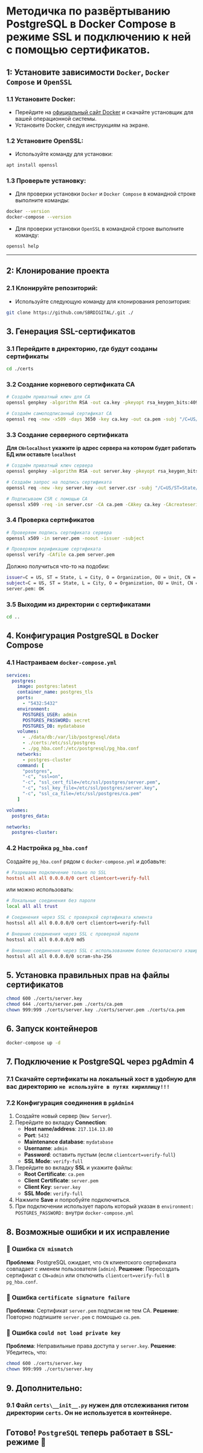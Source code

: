 # Методичка по развёртыванию PostgreSQL в Docker Compose в режиме SSL и подключению к ней с помощью сертификатов.

## 1: Установите зависимости `Docker`, `Docker Compose` и `OpenSSL`

### 1.1 Установите Docker:
   - Перейдите на [официальный сайт Docker](https://www.docker.com/products/docker-desktop) и скачайте установщик для вашей операционной системы.
   - Установите Docker, следуя инструкциям на экране.

### 1.2 Установите OpenSSL:
   - Используйте команду для установки:
```bash
apt install openssl
```

### 1.3 Проверьте установку:
   - Для проверки установки `Docker` и `Docker Compose` в командной строке выполните команды:
```bash
docker --version
docker-compose --version
```
   - Для проверки установки `OpenSSL` в командной строке выполните команду:
```bash
openssl help
```

---
## 2: Клонирование проекта

### 2.1 Клонируйте репозиторий:
   - Используйте следующую команду для клонирования репозитория:
```bash
git clone https://github.com/SBRDIGITAL/.git ./
```

## 3. Генерация SSL-сертификатов

### 3.1 Перейдите в директорию, где будут созданы сертификаты

```bash
cd ./certs
```

### 3.2 Создание корневого сертификата CA

```bash
# Создаём приватный ключ для CA
openssl genpkey -algorithm RSA -out ca.key -pkeyopt rsa_keygen_bits:4096

# Создаём самоподписанный сертификат CA
openssl req -new -x509 -days 3650 -key ca.key -out ca.pem -subj "/C=US/ST=State/L=City/O=Organization/OU=Unit/CN=MyCA"
```

### 3.3 Создание серверного сертификата
**Для `CN=localhost` укажите ip адрес сервера на котором будет работать БД или оставьте `localhost`** 
```bash
# Создаём приватный ключ сервера
openssl genpkey -algorithm RSA -out server.key -pkeyopt rsa_keygen_bits:2048

# Создаём запрос на подпись сертификата
openssl req -new -key server.key -out server.csr -subj "/C=US/ST=State/L=City/O=Organization/OU=Unit/CN=localhost"

# Подписываем CSR с помощью CA
openssl x509 -req -in server.csr -CA ca.pem -CAkey ca.key -CAcreateserial -out server.pem -days 365 -sha256
```

### 3.4 Проверка сертификатов

```bash
# Проверяем подпись сертификата сервера
openssl x509 -in server.pem -noout -issuer -subject

# Проверяем верификацию сертификата
openssl verify -CAfile ca.pem server.pem
```

Должно получиться что-то на подобии:
```bash
issuer=C = US, ST = State, L = City, O = Organization, OU = Unit, CN = MyCA
subject=C = US, ST = State, L = City, O = Organization, OU = Unit, CN = 1.2.3.4
server.pem: OK
```
### 3.5 Выходим из директории с сертификатами

```bash
cd ..
```
## 4. Конфигурация PostgreSQL в Docker Compose

### 4.1 Настраиваем `docker-compose.yml`

```yaml
services:
  postgres:
    image: postgres:latest
    container_name: postgres_tls
    ports:
      - "5432:5432"
    environment:
      POSTGRES_USER: admin
      POSTGRES_PASSWORD: secret
      POSTGRES_DB: mydatabase
    volumes:
      - ./data/db:/var/lib/postgresql/data
      - ./certs:/etc/ssl/postgres
      - ./pg_hba.conf:/etc/postgresql/pg_hba.conf
    networks:
      - postgres-cluster
    command: [
      "postgres",
      "-c", "ssl=on",
      "-c", "ssl_cert_file=/etc/ssl/postgres/server.pem",
      "-c", "ssl_key_file=/etc/ssl/postgres/server.key",
      "-c", "ssl_ca_file=/etc/ssl/postgres/ca.pem"
    ]

volumes:
  postgres_data:

networks:
  postgres-cluster:
```

### 4.2 Настройка `pg_hba.conf`

Создайте `pg_hba.conf` рядом с `docker-compose.yml` и добавьте:

```conf
# Разрешаем подключение только по SSL
hostssl all all 0.0.0.0/0 cert clientcert=verify-full
```
или можно использовать:
```bash
# Локальные соединения без пароля
local all all trust

# Соединения через SSL с проверкой сертификата клиента
hostssl all all 0.0.0.0/0 cert clientcert=verify-full

# Внешние соединения через SSL с проверкой пароля
hostssl all all 0.0.0.0/0 md5

# Внешние соединения через SSL с использованием более безопасного хэширования (SCRAM)
hostssl all all 0.0.0.0/0 scram-sha-256
```
## 5. Установка правильных прав на файлы сертификатов

```bash
chmod 600 ./certs/server.key
chmod 644 ./certs/server.pem ./certs/ca.pem
chown 999:999 ./certs/server.key ./certs/server.pem ./certs/ca.pem
```

## 6. Запуск контейнеров

```bash
docker-compose up -d
```

## 7. Подключение к PostgreSQL через pgAdmin 4

### 7.1 Скачайте сертификаты на локальный хост в удобную для вас директорию `не используйте в путях кириллицу!!!`
### 7.2 Конфигурация соединения в `pgAdmin4`
1. Создайте новый сервер (`New Server`).
2. Перейдите во вкладку **Connection**:
    - **Host name/address**: `217.114.13.80`
    - **Port**: `5432`
    - **Maintenance database**: `mydatabase`
    - **Username**: `admin`
    - **Password**: оставить пустым (если `clientcert=verify-full`)
    - **SSL Mode**: `verify-full`
3. Перейдите во вкладку **SSL** и укажите файлы:
    - **Root Certificate**: `ca.pem`
    - **Client Certificate**: `server.pem`
    - **Client Key**: `server.key`
    - **SSL Mode**: `verify-full`
4. Нажмите **Save** и попробуйте подключиться.
5. При подключении использует пароль который указан в `environment: POSTGRES_PASSWORD:` внутри `docker-compose.yml`

## 8. Возможные ошибки и их исправление
### 🔹 Ошибка `CN mismatch`
**Проблема**: PostgreSQL ожидает, что `CN` клиентского сертификата совпадает с именем пользователя (`admin`).
**Решение**: Пересоздать сертификат с `CN=admin` или отключить `clientcert=verify-full` в `pg_hba.conf`.

### 🔹 Ошибка `certificate signature failure`
**Проблема**: Сертификат `server.pem` подписан не тем CA.
**Решение**: Повторно подпишите `server.pem` с помощью `ca.pem`.

### 🔹 Ошибка `could not load private key`
**Проблема**: Неправильные права доступа у `server.key`.
**Решение**: Убедитесь, что:
```bash
chmod 600 ./certs/server.key
chown 999:999 ./certs/server.key
```

## 9. Дополнительно:
### 9.1 Файл `certs\__init__.py` нужен для отслеживания гитом директории `certs`. Он не используется в контейнере.
## Готово! `PostgreSQL` теперь работает в SSL-режиме 🚀